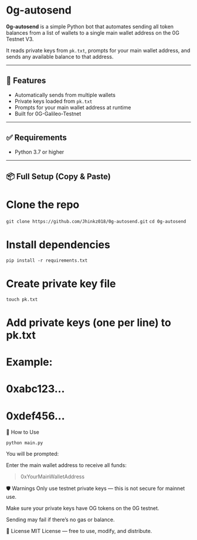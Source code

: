 # 0g-autosend

**0g-autosend** is a simple Python bot that automates sending all token balances from a list of wallets to a single main wallet address on the 0G Testnet V3.

It reads private keys from `pk.txt`, prompts for your main wallet address, and sends any available balance to that address.

---

## 🔧 Features

- Automatically sends from multiple wallets
- Private keys loaded from `pk.txt`
- Prompts for your main wallet address at runtime
- Built for 0G-Galileo-Testnet

---

## ✅ Requirements

- Python 3.7 or higher

---

## 📦 Full Setup (Copy & Paste)


# Clone the repo
```git clone https://github.com/Jhinkz018/0g-autosend.git```
```cd 0g-autosend```

# Install dependencies
```pip install -r requirements.txt```

# Create private key file
```touch pk.txt```

# Add private keys (one per line) to pk.txt
# Example:
# 0xabc123...
# 0xdef456...


🚀 How to Use

```python main.py```

You will be prompted:

Enter the main wallet address to receive all funds:
> 0xYourMainWalletAddress

🛡️ Warnings
Only use testnet private keys — this is not secure for mainnet use.

Make sure your private keys have OG tokens on the 0G testnet.

Sending may fail if there’s no gas or balance.

📄 License
MIT License — free to use, modify, and distribute.
